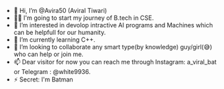 - 👋 Hi, I’m @Avira50 (Aviral Tiwari)
- 🐱‍👤 I'm going to start my journey of B.tech in CSE.
- 👀 I’m interested in devolop intractive AI programs and Machines which can be helpfull for our humanity.
- 🌱 I’m currently learning C++.
- 💞️ I’m looking to collaborate any smart type(by knowledge) guy/girl(😅) who can help or join me.
- 📫 Dear visitor  for now you can reach me through Instagram: a_viral_bat or Telegram : @white9936.
-  ⚡ Secret: I'm Batman

<!---
Avira50/Avira50 is a ✨ special ✨ repository because its `README.md` (this file) appears on your GitHub profile.
You can click the Preview link to take a look at your changes.
--->
